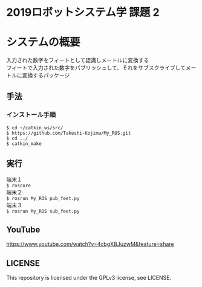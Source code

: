 # 2019ロボットシステム学 課題 2 
# システムの概要  
入力された数字をフィートとして認識しメートルに変換する  
フィートで入力された数字をパブリッシュして、それをサブスクライブしてメートルに変換するパッケージ  
## 手法  
### インストール手順
```
$ cd ~/catkin_ws/src/
$ https://github.com/Takeshi-Kojima/My_ROS.git
$ cd ../
$ catkin_make
```    
## 実行  
端末１  
`$ roscore`  
端末２  
`$ rosrun My_ROS pub_feet.py`  
端末３  
`$ rosrun My_ROS sub_feet.py`
## YouTube
https://www.youtube.com/watch?v=4cbgXBJuzwM&feature=share

## LICENSE  
This repository is licensed under the GPLv3 license, see LICENSE.

